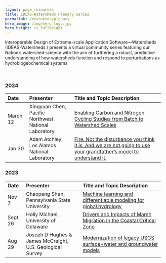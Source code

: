 ```yaml
---
layout: page_resources
title: IDEAS-Watersheds Plenary Series
permalink: /resources/plenary
hero_image: /img/hero_logo.jpg
hero_height: is_fullheight
---
```


Interoperable Design of Extreme-scale Application Software—Watersheds (IDEAS-Watersheds )
presents a virtual community series featuring our Nation’s watershed science with the aim of furthering a robust, predictive understanding of how watersheds function and respond to perturbations as hydrobiogeochemical systems

<br>

### 2024

| Date  |  Presenter             | Title and Topic Description |
|:------|:---------------------------------------------|:---------------------------------------------------------------------------| 
|March 12|Xingyuan Chen, <br> Pacific Northwest National Laboratory|[Enabling Carbon and Nitrogen Cycling Studies from Batch to Watershed Scales](plenary/plenary_2024/2024-3-12_xchen.md)|
|Jan 30|Adam Atchley, <br> Los Alamos National Laboratory|[Fire. Not the disturbance you think it is. And we are not going to use your grandfather’s model to understand it.](plenary/plenary_2024/2024-1-30_aatchley.md)|

### 2023

| Date  |  Presenter             | Title and Topic Description |
|:------|:---------------------------------------------|:---------------------------------------------------------------------------|
|Nov 7|Chaopeng Shen, <br> Pennsylvania State University|[Machine learning and differentiable modeling for global hydrology](plenary/plenary_2023/2023-11-7_cshen.md)|
|Sept 26|Holly Michael, <br> University of Delaware|[Drivers and Impacts of Marsh Migration in the Coastal Critical Zone](plenary/plenary_2023/2023-9-26_hmichael.md)|
|Aug 29|Joseph D Hughes & <br> James McCreight, U.S. Geological Survey|[Modernization of legacy USGS surface-water and groundwater models](plenary/plenary_2023/2023-8-29_jhughes&jmccreight.md)|